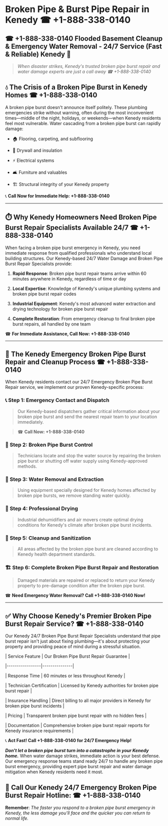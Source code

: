 # Broken Pipe & Burst Pipe Repair in Kenedy ☎ +1-888-338-0140  
## ☎ +1-888-338-0140 Flooded Basement Cleanup & Emergency Water Removal - 24/7 Service (Fast & Reliable) Kenedy 🚨  

> *When disaster strikes, Kenedy's trusted broken pipe burst repair and water damage experts are just a call away ☎ +1-888-338-0140*  

## 💧 The Crisis of a Broken Pipe Burst in Kenedy Homes ☎ +1-888-338-0140  

A broken pipe burst doesn't announce itself politely. These plumbing emergencies strike without warning, often during the most inconvenient times—middle of the night, holidays, or weekends—when Kenedy residents feel most vulnerable. Water cascading from a broken pipe burst can rapidly damage:  

* 🏠 Flooring, carpeting, and subflooring  
* 🧱 Drywall and insulation  
* ⚡ Electrical systems  
* 🛋️ Furniture and valuables  
* 🏗️ Structural integrity of your Kenedy property  

📞 **Call Now for Immediate Help: +1-888-338-0140**  

---  

## ⏱️ Why Kenedy Homeowners Need Broken Pipe Burst Repair Specialists Available 24/7 ☎ +1-888-338-0140  

When facing a broken pipe burst emergency in Kenedy, you need immediate response from qualified professionals who understand local building structures. Our Kenedy-based 24/7 Water Damage and Broken Pipe Burst Repair Specialists provide:  

1. **Rapid Response**: Broken pipe burst repair teams arrive within 60 minutes anywhere in Kenedy, regardless of time or day  
2. **Local Expertise**: Knowledge of Kenedy's unique plumbing systems and broken pipe burst repair codes  
3. **Industrial Equipment**: Kenedy's most advanced water extraction and drying technology for broken pipe burst repair  
4. **Complete Restoration**: From emergency cleanup to final broken pipe burst repairs, all handled by one team  

☎ **For Immediate Assistance, Call Now: +1-888-338-0140**  

---  

## 🔧 The Kenedy Emergency Broken Pipe Burst Repair and Cleanup Process ☎ +1-888-338-0140  

When Kenedy residents contact our 24/7 Emergency Broken Pipe Burst Repair service, we implement our proven Kenedy-specific process:  

### 📞 Step 1: Emergency Contact and Dispatch  
> Our Kenedy-based dispatchers gather critical information about your broken pipe burst and send the nearest repair team to your location immediately.  
> ☎ **Call Now: +1-888-338-0140**  

### 🚿 Step 2: Broken Pipe Burst Control  
> Technicians locate and stop the water source by repairing the broken pipe burst or shutting off water supply using Kenedy-approved methods.  

### 🌊 Step 3: Water Removal and Extraction  
> Using equipment specially designed for Kenedy homes affected by broken pipe bursts, we remove standing water quickly.  

### 💨 Step 4: Professional Drying  
> Industrial dehumidifiers and air movers create optimal drying conditions for Kenedy's climate after broken pipe burst incidents.  

### 🧼 Step 5: Cleanup and Sanitization  
> All areas affected by the broken pipe burst are cleaned according to Kenedy health department standards.  

### 🏗️ Step 6: Complete Broken Pipe Burst Repair and Restoration  
> Damaged materials are repaired or replaced to return your Kenedy property to pre-damage condition after the broken pipe burst.  

☎ **Need Emergency Water Removal? Call +1-888-338-0140 Now!**  

---  

## ✅ Why Choose Kenedy's Premier Broken Pipe Burst Repair Service? ☎ +1-888-338-0140  

Our Kenedy 24/7 Broken Pipe Burst Repair Specialists understand that pipe burst repair isn't just about fixing plumbing—it's about protecting your property and providing peace of mind during a stressful situation.  

| Service Feature | Our Broken Pipe Burst Repair Guarantee |  
|-----------------|---------------|  
| Response Time | 60 minutes or less throughout Kenedy |  
| Technician Certification | Licensed by Kenedy authorities for broken pipe burst repair |  
| Insurance Handling | Direct billing to all major providers in Kenedy for broken pipe burst incidents |  
| Pricing | Transparent broken pipe burst repair with no hidden fees |  
| Documentation | Comprehensive broken pipe burst repair reports for Kenedy insurance requirements |  

📞 **Act Fast! Call +1-888-338-0140 for 24/7 Emergency Help!**  

***Don't let a broken pipe burst turn into a catastrophe in your Kenedy home.*** When water damage strikes, immediate action is your best defense. Our emergency response teams stand ready 24/7 to handle any broken pipe burst emergency, providing expert pipe burst repair and water damage mitigation when Kenedy residents need it most.  

## 📱 Call Our Kenedy 24/7 Emergency Broken Pipe Burst Repair Hotline: ☎ +1-888-338-0140  

**Remember**: *The faster you respond to a broken pipe burst emergency in Kenedy, the less damage you'll face and the quicker you can return to normal life.*
